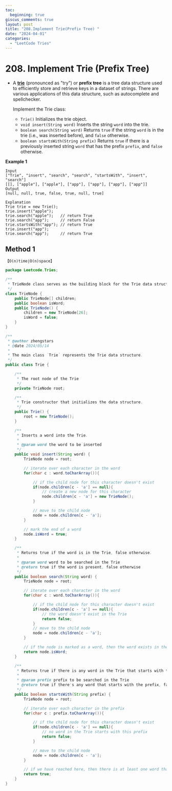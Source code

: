 ```yaml
---
toc:
  beginning: true
giscus_comments: true
layout: post
title: "208.Implement Trie(Prefix Tree) "
date: "2024-04-01"
categories:
  - "LeetCode Tries"
---
```


# 208. Implement Trie (Prefix Tree) 

- A [**trie**](https://en.wikipedia.org/wiki/Trie) (pronounced as "try") or **prefix tree** is a tree data structure used to efficiently store and retrieve keys in a dataset of strings. There are various applications of this data structure, such as autocomplete and spellchecker.

  Implement the Trie class:

  - `Trie()` Initializes the trie object.
  - `void insert(String word)` Inserts the string `word` into the trie.
  - `boolean search(String word)` Returns `true` if the string `word` is in the trie (i.e., was inserted before), and `false` otherwise.
  - `boolean startsWith(String prefix)` Returns `true` if there is a previously inserted string `word` that has the prefix `prefix`, and `false` otherwise.

**Example 1**

```
Input
["Trie", "insert", "search", "search", "startsWith", "insert", "search"]
[[], ["apple"], ["apple"], ["app"], ["app"], ["app"], ["app"]]
Output
[null, null, true, false, true, null, true]

Explanation
Trie trie = new Trie();
trie.insert("apple");
trie.search("apple");   // return True
trie.search("app");     // return False
trie.startsWith("app"); // return True
trie.insert("app");
trie.search("app");     // return True
```

## Method 1

```tex
【O(n)time∣O(n)space】
```

```java
package Leetcode.Tries;

/**
 * TrieNode class serves as the building block for the Trie data structure.
 */
class TrieNode {
    public TrieNode[] children;
    public boolean isWord;
    public TrieNode() {
        children = new TrieNode[26];
        isWord = false;
    }
}

/**
 * @author zhengstars
 * @date 2024/05/14
 *
 * The main class `Trie` represents the Trie data structure.
 */
public class Trie {

    /**
     * The root node of the Trie
     */
    private TrieNode root;

    /**
     * Trie constructor that initializes the data structure.
     */
    public Trie() {
        root = new TrieNode();
    }

    /**
     * Inserts a word into the Trie.
     *
     * @param word the word to be inserted
     */
    public void insert(String word) {
        TrieNode node = root;

        // iterate over each character in the word
        for(char c : word.toCharArray()){

            // if the child node for this character doesn't exist
            if(node.children[c - 'a'] == null){
                // create a new node for this character
                node.children[c - 'a'] = new TrieNode();
            }

            // move to the child node
            node = node.children[c - 'a'];
        }

        // mark the end of a word
        node.isWord = true;
    }

    /**
     * Returns true if the word is in the Trie, false otherwise.
     *
     * @param word word to be searched in the Trie
     * @return true if the word is present, false otherwise
     */
    public boolean search(String word) {
        TrieNode node = root;

        // iterate over each character in the word
        for(char c : word.toCharArray()){

            // if the child node for this character doesn't exist
            if(node.children[c - 'a'] == null){
                // the word doesn't exist in the Trie
                return false;
            }
            // move to the child node
            node = node.children[c - 'a'];
        }

        // if the node is marked as a word, then the word exists in the Trie
        return node.isWord;
    }

    /**
     * Returns true if there is any word in the Trie that starts with the given prefix, false otherwise.
     *
     * @param prefix prefix to be searched in the Trie
     * @return true if there's any word that starts with the prefix, false otherwise
     */
    public boolean startsWith(String prefix) {
        TrieNode node = root;

        // iterate over each character in the prefix
        for(char c : prefix.toCharArray()){

            // if the child node for this character doesn't exist
            if(node.children[c - 'a'] == null){
                // no word in the Trie starts with this prefix
                return false;
            }

            // move to the child node
            node = node.children[c - 'a'];
        }

        // if we have reached here, then there is at least one word that starts with this prefix
        return true;
    }
}
```

